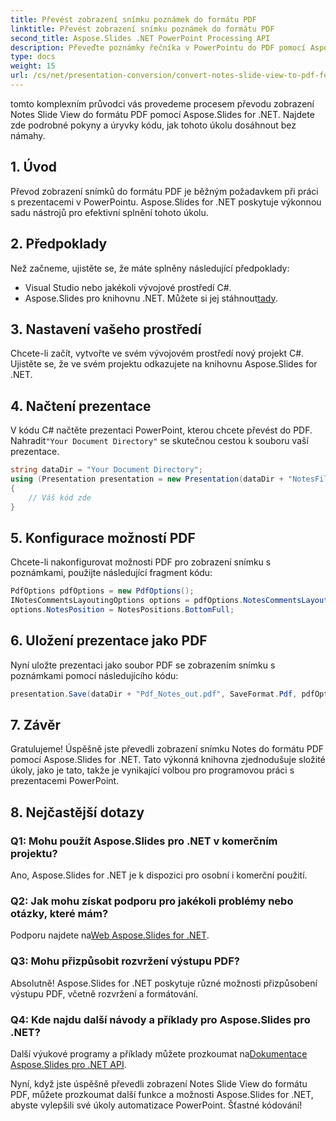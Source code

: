```yaml
---
title: Převést zobrazení snímku poznámek do formátu PDF
linktitle: Převést zobrazení snímku poznámek do formátu PDF
second_title: Aspose.Slides .NET PowerPoint Processing API
description: Převeďte poznámky řečníka v PowerPointu do PDF pomocí Aspose.Slides pro .NET. Zachovejte kontext a snadno přizpůsobte rozvržení.
type: docs
weight: 15
url: /cs/net/presentation-conversion/convert-notes-slide-view-to-pdf-format/
---
```


tomto komplexním průvodci vás provedeme procesem převodu zobrazení Notes Slide View do formátu PDF pomocí Aspose.Slides for .NET. Najdete zde podrobné pokyny a úryvky kódu, jak tohoto úkolu dosáhnout bez námahy.

## 1. Úvod

Převod zobrazení snímků do formátu PDF je běžným požadavkem při práci s prezentacemi v PowerPointu. Aspose.Slides for .NET poskytuje výkonnou sadu nástrojů pro efektivní splnění tohoto úkolu.

## 2. Předpoklady

Než začneme, ujistěte se, že máte splněny následující předpoklady:

- Visual Studio nebo jakékoli vývojové prostředí C#.
-  Aspose.Slides pro knihovnu .NET. Můžete si jej stáhnout[tady](https://releases.aspose.com/slides/net/).

## 3. Nastavení vašeho prostředí

Chcete-li začít, vytvořte ve svém vývojovém prostředí nový projekt C#. Ujistěte se, že ve svém projektu odkazujete na knihovnu Aspose.Slides for .NET.

## 4. Načtení prezentace

 V kódu C# načtěte prezentaci PowerPoint, kterou chcete převést do PDF. Nahradit`"Your Document Directory"` se skutečnou cestou k souboru vaší prezentace.

```csharp
string dataDir = "Your Document Directory";
using (Presentation presentation = new Presentation(dataDir + "NotesFile.pptx"))
{
    // Váš kód zde
}
```

## 5. Konfigurace možností PDF

Chcete-li nakonfigurovat možnosti PDF pro zobrazení snímku s poznámkami, použijte následující fragment kódu:

```csharp
PdfOptions pdfOptions = new PdfOptions();
INotesCommentsLayoutingOptions options = pdfOptions.NotesCommentsLayouting;
options.NotesPosition = NotesPositions.BottomFull;
```

## 6. Uložení prezentace jako PDF

Nyní uložte prezentaci jako soubor PDF se zobrazením snímku s poznámkami pomocí následujícího kódu:

```csharp
presentation.Save(dataDir + "Pdf_Notes_out.pdf", SaveFormat.Pdf, pdfOptions);
```

## 7. Závěr

Gratulujeme! Úspěšně jste převedli zobrazení snímku Notes do formátu PDF pomocí Aspose.Slides for .NET. Tato výkonná knihovna zjednodušuje složité úkoly, jako je tato, takže je vynikající volbou pro programovou práci s prezentacemi PowerPoint.

## 8. Nejčastější dotazy

### Q1: Mohu použít Aspose.Slides pro .NET v komerčním projektu?

Ano, Aspose.Slides for .NET je k dispozici pro osobní i komerční použití.

### Q2: Jak mohu získat podporu pro jakékoli problémy nebo otázky, které mám?

 Podporu najdete na[Web Aspose.Slides for .NET](https://forum.aspose.com/slides/net/).

### Q3: Mohu přizpůsobit rozvržení výstupu PDF?

Absolutně! Aspose.Slides for .NET poskytuje různé možnosti přizpůsobení výstupu PDF, včetně rozvržení a formátování.

### Q4: Kde najdu další návody a příklady pro Aspose.Slides pro .NET?

Další výukové programy a příklady můžete prozkoumat na[Dokumentace Aspose.Slides pro .NET API](https://reference.aspose.com/slides/net/).

Nyní, když jste úspěšně převedli zobrazení Notes Slide View do formátu PDF, můžete prozkoumat další funkce a možnosti Aspose.Slides for .NET, abyste vylepšili své úkoly automatizace PowerPoint. Šťastné kódování!